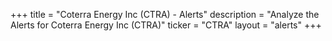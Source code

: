 +++
title = "Coterra Energy Inc (CTRA) - Alerts"
description = "Analyze the Alerts for Coterra Energy Inc (CTRA)"
ticker = "CTRA"
layout = "alerts"
+++

